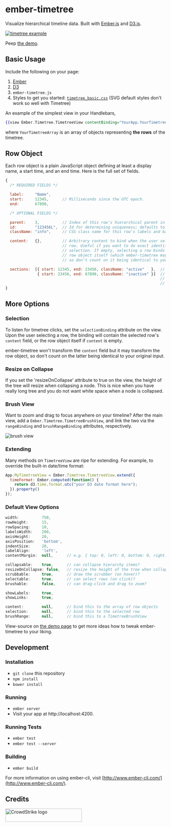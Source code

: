 # ember-timetree

Visualize hierarchical timeline data. Built with [Ember.js](http://emberjs.com) and [D3.js](http://d3js.org).

<a href="http://crowdstrike.github.io/ember-timetree"><img src="//crowdstrike.github.io/ember-timetree/examples/screenshot_timetree.png" alt="timetree example" title="Peep the demo" align="middle"/></a>

Peep [the demo](http://crowdstrike.github.io/ember-timetree).

## Basic Usage

Include the following on your page:

1. [Ember](http://emberjs.com)
2. [D3](http://d3js.org)
3. `ember-timetree.js`
4. Styles to get you started: <a href="examples/css/timetree_basic.css"><code>timetree_basic.css</code></a> (SVG default styles don't work so well with Timetree)

An example of the simplest view in your Handlebars,

```handlebars
{{view Ember.Timetree.TimetreeView contentBinding="YourApp.YourTimetreeArray"}}
```

where `YourTimetreeArray` is an array of objects representing **the rows** of the timetree.

## Row Object

Each row object is a plain JavaScript object defining at least a display name, a start time, and an end time. Here is the full set of fields.

```javascript
{
  /* REQUIRED FIELDS */

  label:     "Name",
  start:     12345,      // Milliseconds since the UTC epoch.
  end:       67890,

  /* OPTIONAL FIELDS */

  parent:    3,          // Index of this row's hierarchical parent in the array.
  id:        "123456L",  // Id for determining uniqueness; defaults to index in the array.
  className: "info",     // CSS class name for this row's labels and bars.

  content:   {},         // Arbitrary content to bind when the user selects (clicks on) a
                         // row. Useful if you want to do exact identity comparison to the
                         // selection. If empty, selecting a row binds `content` to the
                         // row object itself (which ember-timetree may have transformed,
                         // so don't count on it being identical to your original input).

  sections:  [{ start: 12345, end: 23456, className: "active"   },  // Start/stop this row's timeline multiple times.
              { start: 23456, end: 67890, className: "inactive" }]  // Each section can have its own, optional CSS class name.
                                                                    // Note the row object's overall start/end fields must
                                                                    // still be specified above, as its bar will still be drawn.
}
```

## More Options

### Selection

To listen for timetree clicks, set the `selectionBinding` attribute on the view. Upon the user selecting a row, the binding will contain the selected row's `content` field, or the row object itself if `content` is empty.

ember-timetree won't transform the `content` field but it may transform the row object, so don't count on the latter being identical to your original input.

### Resize on Collapse

If you set the 'resizeOnCollapse' attribute to true on the view, the height of the tree will resize when collapsing a node. This is nice when you have really long tree and you do not want white space when a node is collapsed.

### Brush View

Want to zoom and drag to focus anywhere on your timeline? After the main view, add a `Ember.Timetree.TimetreeBrushView`, and link the two via the `rangeBinding` and `brushRangeBinding` attributes, respectively.

![brush view](//crowdstrike.github.io/ember-timetree/examples/screenshot_brush.png "brush view")

### Extending

Many methods on `TimetreeView` are ripe for extending. For example, to override the built-in date/time format:

```javascript
App.MyTimetreeView = Ember.Timetree.TimetreeView.extend({
  timeFormat: Ember.computed(function() {
    return d3.time.format.utc("your D3 date format here");
  }).property()
});
```

### Default View Options

```javascript
width:          750,
rowHeight:      15,
rowSpacing:     10,
labelsWidth:    200,
axisHeight:     20,
axisPosition:   'bottom',
indentSize:     20,
labelAlign:     'left',
contentMargin:  null,      // e.g. { top: 0, left: 0, bottom: 0, right: 0 },

collapsable:    true,      // can collapse hierarchy items?
resizeOnCollapse: false,   // resize the height of the tree when collapsing a node
scrubbable:     true,      // draw the scrubber (on hover)?
selectable:     true,      // can select rows (on click)?
brushable:      false,     // can drag-click and drag to zoom?

showLabels:     true,
showLinks:      true,

content:        null,      // bind this to the array of row objects
selection:      null,      // bind this to the selected row
brushRange:     null,      // bind this to a TimetreeBrushView
```

View-source on [the demo page](http://crowdstrike.github.io/ember-timetree) to get more ideas how to tweak ember-timetree to your liking.

## Development

### Installation

* `git clone` this repository
* `npm install`
* `bower install`

### Running

* `ember server`
* Visit your app at http://localhost:4200.

### Running Tests

* `ember test`
* `ember test --server`

### Building

* `ember build`

For more information on using ember-cli, visit [http://www.ember-cli.com/](http://www.ember-cli.com/).

## Credits

<a href="http://crowdstrike.com"><img src="//crowdstrike.github.io/ember-timetree/examples/CrowdStrike_logo.png" alt="CrowdStrike logo" title="Crafted By CrowdStrike" width="240" height="42"/></a>
